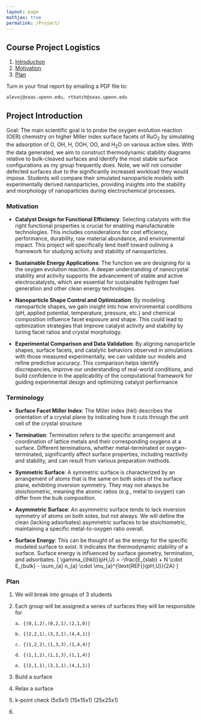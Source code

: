 ```yaml
---
layout: page
mathjax: true
permalink: /Project/
---
```

## Course Project Logistics ##

1. [Introduction](#intro)
2. [Motivation](#MO)
3. [Plan](#Plan)

Turn in your final report by emailing a PDF file to:

```
alevoj@seas.upenn.edu, rthatch@seas.upenn.edu
```
<a name='intro'></a>

## Project Introduction ##

Goal: The main scientific goal is to probe the oxygen evolution reaction (OER) chemistry on higher Miller index surface facets of RuO<sub>2</sub> by simulating the adsorption of O, OH, H, OOH, OO, and H<sub>2</sub>O on various active sites. With the data generated, we aim to construct thermodynamic stability diagrams relative to bulk-cleaved surfaces and identify the most stable surface configurations as my group frequently does. Note, we will not consider defected surfaces due to the significantly increased workload they would impose. Students will compare their simulated nanoparticle models with experimentally derived nanoparticles, providing insights into the stability and morphology of nanoparticles during electrochemical processes.

### Motivation ###

<a name='MO'></a>

- **Catalyst Design for Functional Efficiency**: Selecting catalysts with the right functional properties is crucial for enabling manufacturable technologies. This includes considerations for cost efficiency, performance, durability, raw material abundance, and environmental impact. This project will specifically lend itself toward oulining a framework for studying activity and stability of nanoparticles. 

- **Sustainable Energy Applications**: The function we are designing for is the oxygen evolution reaction. A deeper understanding of nanocrystal stability and activity supports the advancement of stable and active electrocatalysts, which are essential for sustainable hydrogen fuel generation and other clean energy technologies.

- **Nanoparticle Shape Control and Optimization**: By modeling nanoparticle shapes, we gain insight into how environmental conditions (pH, applied potential, temperature, pressure, etc.) and chemical composition influence facet exposure and shape. This could lead to optimization strategies that improve catalyst activity and stability by tuning facet ratios and crystal morphology.

- **Experimental Comparison and Data Validation**: By aligning nanoparticle shapes, surface facets, and catalytic behaviors observed in simulations with those measured experimentally, we can validate our models and refine predictive accuracy. This comparison helps identify discrepancies, improve our understanding of real-world conditions, and build confidence in the applicability of the computational framework for guiding experimental design and optimizing catalyst performance


### Terminology ###
- **Surface Facet Miller Index**: The Miller index (hkl) describes the orientation of a crystal plane by indicating how it cuts through the unit cell of the crystal structure

- **Termination**: Termination refers to the specific arrangement and coordination of lattice metals and their corresponding oxygens at a surface. Different terminations, whether metal-terminated or oxygen-terminated, significantly affect surface properties, including reactivity and stability, and can result from various preparation methods.

- **Symmetric Surface**: A symmetric surface is characterized by an arrangement of atoms that is the same on both sides of the surface plane, exhibiting inversion symmetry. They may not always be stoichiometric, meaning the atomic ratios (e.g., metal to oxygen) can differ from the bulk composition.

- **Asymmetric Surface**: An asymmetric surface tends to lack inversion symmetry of atoms on both sides, but not always. We will define the clean (lacking adsorbates) asymmetric surfaces to be stoichiometric, maintaining a specific metal-to-oxygen ratio overall.

- **Surface Energy**: This can be thought of as the energy for the specific modeled surface to exist. It indicates the thermodynamic stability of a surface. Surface energy is influenced by surface geometry, termination, and adsorbates.
\[
\gamma_{(hkl)}(pH,U) = -\frac{E_{slab} + N \cdot E_{bulk} - \sum_{a} n_{a} \cdot \mu_{a}^{\text{REF}}(pH,U)}{2A}
\]


### Plan ###

<a name='Plan'></a>

1. We will break into groups of 3 students
   
3. Each group will be assigned a series of surfaces they will be responsible for
   
       a. {(0,1,2),(0,2,1),(2,1,0)}

       b. {(2,2,1),(3,3,1),(4,4,1)}

       c. {(1,2,2),(1,3,3),(1,4,4)}

       d. {(1,1,2),(1,1,3),(1,1,4)}

       e. {(2,1,1),(3,1,1),(4,1,1)}

4. Build a surface
5. Relax a surface
6. k-point check (5x5x1) (15x15x1) (25x25x1)
7. 


